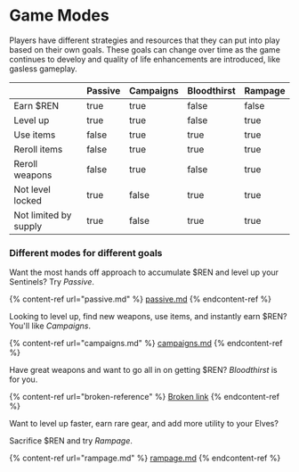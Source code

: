 # Game Modes

Players have different strategies and resources that they can put into play based on their own goals. These goals can change over time as the game continues to develoy and quality of life enhancements are introduced, like gasless gameplay.

<table><thead><tr><th></th><th data-type="checkbox">Passive</th><th data-type="checkbox">Campaigns</th><th data-type="checkbox">Bloodthirst</th><th data-type="checkbox">Rampage</th></tr></thead><tbody><tr><td>Earn $REN</td><td>true</td><td>true</td><td>false</td><td>false</td></tr><tr><td>Level up</td><td>true</td><td>true</td><td>false</td><td>true</td></tr><tr><td>Use items</td><td>false</td><td>true</td><td>true</td><td>true</td></tr><tr><td>Reroll items</td><td>false</td><td>true</td><td>true</td><td>true</td></tr><tr><td>Reroll weapons</td><td>false</td><td>true</td><td>false</td><td>true</td></tr><tr><td>Not level locked</td><td>true</td><td>false</td><td>true</td><td>true</td></tr><tr><td>Not limited by supply</td><td>true</td><td>false</td><td>true</td><td>true</td></tr></tbody></table>

### Different modes for different goals

Want the most hands off approach to accumulate $REN and level up your Sentinels? Try _Passive_.

{% content-ref url="passive.md" %}
[passive.md](passive.md)
{% endcontent-ref %}

Looking to level up, find new weapons, use items, and instantly earn $REN? You'll like _Campaigns_.

{% content-ref url="campaigns.md" %}
[campaigns.md](campaigns.md)
{% endcontent-ref %}

Have great weapons and want to go all in on getting $REN? _Bloodthirst_ is for you.

{% content-ref url="broken-reference" %}
[Broken link](broken-reference)
{% endcontent-ref %}

Want to level up faster, earn rare gear, and add more utility to your Elves?

Sacrifice $REN and try _Rampage_.

{% content-ref url="rampage.md" %}
[rampage.md](rampage.md)
{% endcontent-ref %}
